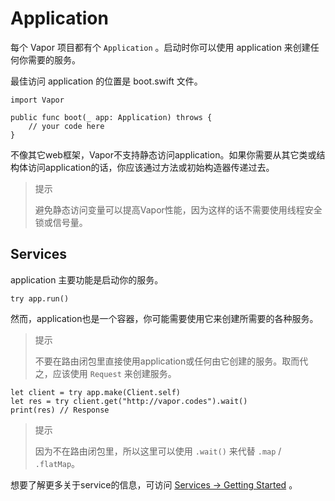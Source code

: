 # Application

每个 Vapor 项目都有个 ```Application``` 。启动时你可以使用 application 来创建任何你需要的服务。

最佳访问 application 的位置是 boot.swift 文件。

```
import Vapor

public func boot(_ app: Application) throws {
    // your code here
}
```

不像其它web框架，Vapor不支持静态访问application。如果你需要从其它类或结构体访问application的话，你应该通过方法或初始构造器传递过去。

> 提示
> 
> 避免静态访问变量可以提高Vapor性能，因为这样的话不需要使用线程安全锁或信号量。

## Services

application 主要功能是启动你的服务。

```
try app.run()
```

然而，application也是一个容器，你可能需要使用它来创建所需要的各种服务。

> 提示
> 
> 不要在路由闭包里直接使用application或任何由它创建的服务。取而代之，应该使用 ```Request``` 来创建服务。

```
let client = try app.make(Client.self)
let res = try client.get("http://vapor.codes").wait()
print(res) // Response
```

> 提示
> 
> 因为不在路由闭包里，所以这里可以使用 ```.wait()``` 来代替 ```.map``` / ```.flatMap```。

想要了解更多关于service的信息，可访问 [Services → Getting Started](services.md) 。